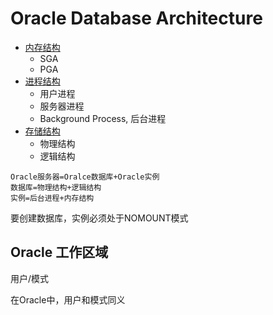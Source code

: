 # Oracle Database Architecture

- [内存结构](memory/Memory.md)
  - SGA
  - PGA
- [进程结构](Progress/Progress.md)
  - 用户进程
  - 服务器进程
  - Background Process, 后台进程
- [存储结构](Storage/Storage.md)
  - 物理结构
  - 逻辑结构

```oracle
Oracle服务器=Oralce数据库+Oracle实例
数据库=物理结构+逻辑结构
实例=后台进程+内存结构
```

要创建数据库，实例必须处于NOMOUNT模式

## Oracle 工作区域

用户/模式

在Oracle中，用户和模式同义

